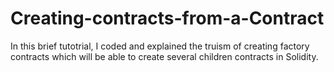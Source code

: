 # Creating-contracts-from-a-Contract
In this brief tutotrial, I coded and explained the truism of creating factory contracts which will be able to create several children contracts in Solidity.
